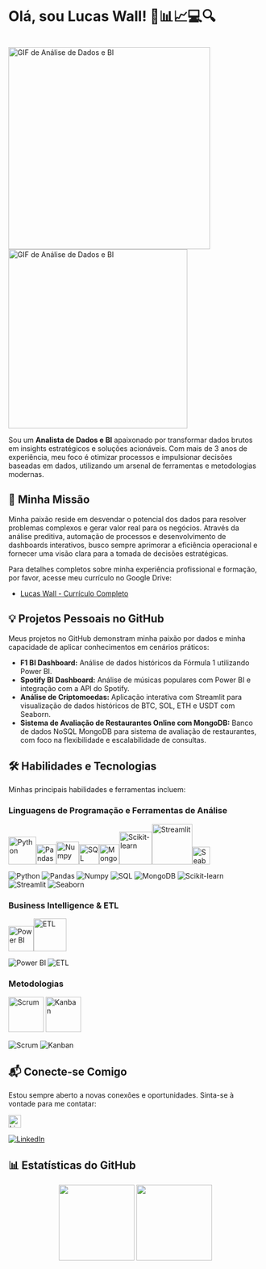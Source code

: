 # Olá, sou Lucas Wall! 🧐📊📈💻🔍

<p style="float: left;">
  <img src="https://i.pinimg.com/originals/31/53/2d/31532d7d378053de3b8bf23c6e7bfae3.gif" alt="GIF de Análise de Dados e BI" height="400em"/>
  <img src="https://i.pinimg.com/originals/8a/2e/4c/8a2e4c79a1b9c983dc6bf8d6cbada43a.gif" alt="GIF de Análise de Dados e BI" height="355em"/>
</p>

Sou um **Analista de Dados e BI** apaixonado por transformar dados brutos em insights estratégicos e soluções acionáveis. Com mais de 3 anos de experiência, meu foco é otimizar processos e impulsionar decisões baseadas em dados, utilizando um arsenal de ferramentas e metodologias modernas.

## 🚀 Minha Missão

Minha paixão reside em desvendar o potencial dos dados para resolver problemas complexos e gerar valor real para os negócios. Através da análise preditiva, automação de processos e desenvolvimento de dashboards interativos, busco sempre aprimorar a eficiência operacional e fornecer uma visão clara para a tomada de decisões estratégicas.

Para detalhes completos sobre minha experiência profissional e formação, por favor, acesse meu currículo no Google Drive: 
- [Lucas Wall - Currículo Completo](https://drive.google.com/drive/folders/1JneGcdc84t1OLc3fNH-WhK50sT7cRLSg)






## 💡 Projetos Pessoais no GitHub

Meus projetos no GitHub demonstram minha paixão por dados e minha capacidade de aplicar conhecimentos em cenários práticos:

*   **F1 BI Dashboard:** Análise de dados históricos da Fórmula 1 utilizando Power BI.
*   **Spotify BI Dashboard:** Análise de músicas populares com Power BI e integração com a API do Spotify.
*   **Análise de Criptomoedas:** Aplicação interativa com Streamlit para visualização de dados históricos de BTC, SOL, ETH e USDT com Seaborn.
*   **Sistema de Avaliação de Restaurantes Online com MongoDB:** Banco de dados NoSQL MongoDB para sistema de avaliação de restaurantes, com foco na flexibilidade e escalabilidade de consultas.




## 🛠️ Habilidades e Tecnologias

Minhas principais habilidades e ferramentas incluem:

### Linguagens de Programação e Ferramentas de Análise

<img height="55em" src="https://github.com/user-attachments/assets/61939441-7833-402f-a54d-3f47775de9a8" alt="Python"/><img height="40em" src="https://github.com/user-attachments/assets/391f7be0-5a55-4873-bf82-69bc85df236b" alt="Pandas"/><img height="45em" src="https://github.com/user-attachments/assets/fec4e496-4f49-42bf-b33e-e7823d5cbdce" alt="Numpy"/><img height="40em" src="https://github.com/user-attachments/assets/32d6d741-015c-4c63-9bb1-2bc9a58ff5e1" alt="SQL"/><img height="40em" src="https://github.com/user-attachments/assets/2dd67ff0-f61b-4850-8946-6f6fda3f8d89" alt="MongoDB"/><img height="65em" src="https://github.com/user-attachments/assets/719d0e88-bea3-4918-81a1-abe77e4c5b5b" alt="Scikit-learn"/><img height="80em" src="https://github.com/user-attachments/assets/9d3006ac-fcf8-4ecf-9f13-fe8ff57cef40" alt="Streamlit"/><img height="35em" src="https://github.com/user-attachments/assets/44496f27-61b5-46e8-b2b8-acc4f367d397" alt="Seaborn"/>

![Python](https://img.shields.io/badge/Python-FFD43B?style=for-the-badge&logo=python&logoColor=blue)
![Pandas](https://img.shields.io/badge/Pandas-2C2D72?style=for-the-badge&logo=pandas&logoColor=white)
![Numpy](https://img.shields.io/badge/Numpy-777BB4?style=for-the-badge&logo=numpy&logoColor=white)
![SQL](https://img.shields.io/badge/SQL-005C84?style=for-the-badge&logo=mysql&logoColor=white)
![MongoDB](https://img.shields.io/badge/MongoDB-4EA94B?style=for-the-badge&logo=mongodb&logoColor=white)
![Scikit-learn](https://img.shields.io/badge/scikit--learn-F7931E?style=for-the-badge&logo=scikit-learn&logoColor=white)
![Streamlit](https://img.shields.io/badge/Streamlit-FF4B4B?style=for-the-badge&logo=Streamlit&logoColor=white)
![Seaborn](https://img.shields.io/badge/Seaborn-2C2D72?style=for-the-badge&logo=seaborn&logoColor=white)

### Business Intelligence & ETL

<img height="50em" src="https://github.com/user-attachments/assets/3f80c0ab-1fc9-49a3-9e07-920fda5509f9" alt="Power BI"/><img height="65em" src="https://github.com/user-attachments/assets/37c1cd69-8bcd-4353-9258-4a26001ad54e" alt="ETL"/>

![Power BI](https://img.shields.io/badge/PowerBI-F2C811?style=for-the-badge&logo=Power%20BI&logoColor=white)
![ETL](https://img.shields.io/badge/ETL-60A839?style=for-the-badge&logo=data-transfer&logoColor=white)

### Metodologias

<img height="70em" src="https://github.com/user-attachments/assets/08ee93db-7c46-4a33-b2ad-462349035dfe" alt="Scrum"/>
<img height="70em" src="https://github.com/user-attachments/assets/83af6797-e1e6-48e4-9d4f-a440a56a56c4" alt="Kanban"/>

![Scrum](https://img.shields.io/badge/Scrum-0077B5?style=for-the-badge&logo=scrum&logoColor=white)
![Kanban](https://img.shields.io/badge/Kanban-0077B5?style=for-the-badge&logo=kanban&logoColor=white)


## 📬 Conecte-se Comigo

Estou sempre aberto a novas conexões e oportunidades. Sinta-se à vontade para me contatar:

<img height="25em" src="https://github.com/user-attachments/assets/3132a629-c827-4138-9a19-38fbe44fcd78" alt="LinkedIn"/>

[![LinkedIn](https://img.shields.io/badge/LinkedIn-0077B5?style=for-the-badge&logo=linkedin&logoColor=white)](https://www.linkedin.com/in/lucas-wall1/)




## 📊 Estatísticas do GitHub

<div align="center">
  <img height="150em" src="https://github-readme-stats.vercel.app/api?username=lucas-wall&show_icons=true&theme=dark&include_all_commits=true&count_private=true"/>
  <img height="150em" src="https://github-readme-stats.vercel.app/api/top-langs/?username=lucas-wall&layout=compact&langs_count=7&theme=dark"/>
</div>

